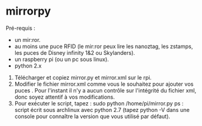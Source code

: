 # mirrorpy
Pré-requis :
- un mir:ror.
- au moins une puce RFID (le mir:ror peux lire les nanoztag, les zstamps, les puces de Disney infinity 1&2 ou Skylanders).
- un raspberry pi (ou un pc sous linux).
- python 2.x

1. Télécharger et copiez mirror.py et mirror.xml sur le rpi.
2. Modifier le fichier mirror.xml comme vous le souhaitez pour ajouter vos puces . Pour l'instant il n'y a aucun contrôle sur l'intégrité du fichier xml, donc soyez attentif à vos modifications.
3. Pour exécuter le script, tapez :
    sudo python /home/pi/mirror.py
ps : script écrit sous archlinux avec python 2.7 (tapez python -V dans une console pour connaître la version que vous utilisé par défaut).

